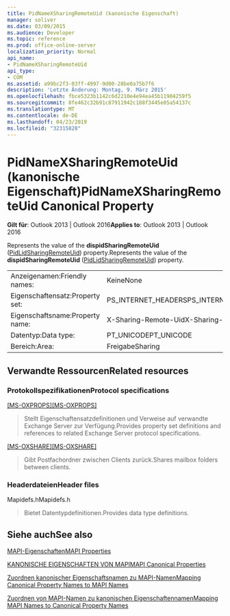 ```yaml
---
title: PidNameXSharingRemoteUid (kanonische Eigenschaft)
manager: soliver
ms.date: 03/09/2015
ms.audience: Developer
ms.topic: reference
ms.prod: office-online-server
localization_priority: Normal
api_name:
- PidNameXSharingRemoteUid
api_type:
- COM
ms.assetid: a99bc2f3-03ff-4997-9d00-28be0a75b7f6
description: 'Letzte Änderung: Montag, 9. März 2015'
ms.openlocfilehash: fbce5323b1142c6d2210e4e94ea45b11904259f5
ms.sourcegitcommit: 8fe462c32b91c87911942c188f3445e85a54137c
ms.translationtype: MT
ms.contentlocale: de-DE
ms.lasthandoff: 04/23/2019
ms.locfileid: "32315828"
---
```

# <a name="pidnamexsharingremoteuid-canonical-property"></a><span data-ttu-id="9e990-103">PidNameXSharingRemoteUid (kanonische Eigenschaft)</span><span class="sxs-lookup"><span data-stu-id="9e990-103">PidNameXSharingRemoteUid Canonical Property</span></span>

  
  
<span data-ttu-id="9e990-104">**Gilt für**: Outlook 2013 | Outlook 2016</span><span class="sxs-lookup"><span data-stu-id="9e990-104">**Applies to**: Outlook 2013 | Outlook 2016</span></span> 
  
<span data-ttu-id="9e990-105">Represents the value of the **dispidSharingRemoteUid** ([PidLidSharingRemoteUid](pidlidsharingremoteuid-canonical-property.md)) property.</span><span class="sxs-lookup"><span data-stu-id="9e990-105">Represents the value of the **dispidSharingRemoteUid** ([PidLidSharingRemoteUid](pidlidsharingremoteuid-canonical-property.md)) property.</span></span>
  
|||
|:-----|:-----|
|<span data-ttu-id="9e990-106">Anzeigenamen:</span><span class="sxs-lookup"><span data-stu-id="9e990-106">Friendly names:</span></span>  <br/> |<span data-ttu-id="9e990-107">Keine</span><span class="sxs-lookup"><span data-stu-id="9e990-107">None</span></span>  <br/> |
|<span data-ttu-id="9e990-108">Eigenschaftensatz:</span><span class="sxs-lookup"><span data-stu-id="9e990-108">Property set:</span></span>  <br/> |<span data-ttu-id="9e990-109">PS_INTERNET_HEADERS</span><span class="sxs-lookup"><span data-stu-id="9e990-109">PS_INTERNET_HEADERS</span></span>  <br/> |
|<span data-ttu-id="9e990-110">Eigenschaftsname:</span><span class="sxs-lookup"><span data-stu-id="9e990-110">Property name:</span></span>  <br/> |<span data-ttu-id="9e990-111">X-Sharing-Remote-Uid</span><span class="sxs-lookup"><span data-stu-id="9e990-111">X-Sharing-Remote-Uid</span></span>  <br/> |
|<span data-ttu-id="9e990-112">Datentyp:</span><span class="sxs-lookup"><span data-stu-id="9e990-112">Data type:</span></span>  <br/> |<span data-ttu-id="9e990-113">PT_UNICODE</span><span class="sxs-lookup"><span data-stu-id="9e990-113">PT_UNICODE</span></span>  <br/> |
|<span data-ttu-id="9e990-114">Bereich:</span><span class="sxs-lookup"><span data-stu-id="9e990-114">Area:</span></span>  <br/> |<span data-ttu-id="9e990-115">Freigabe</span><span class="sxs-lookup"><span data-stu-id="9e990-115">Sharing</span></span>  <br/> |
   
## <a name="related-resources"></a><span data-ttu-id="9e990-116">Verwandte Ressourcen</span><span class="sxs-lookup"><span data-stu-id="9e990-116">Related resources</span></span>

### <a name="protocol-specifications"></a><span data-ttu-id="9e990-117">Protokollspezifikationen</span><span class="sxs-lookup"><span data-stu-id="9e990-117">Protocol specifications</span></span>

<span data-ttu-id="9e990-118">[[MS-OXPROPS]](https://msdn.microsoft.com/library/f6ab1613-aefe-447d-a49c-18217230b148%28Office.15%29.aspx)</span><span class="sxs-lookup"><span data-stu-id="9e990-118">[[MS-OXPROPS]](https://msdn.microsoft.com/library/f6ab1613-aefe-447d-a49c-18217230b148%28Office.15%29.aspx)</span></span>
  
> <span data-ttu-id="9e990-119">Stellt Eigenschaftensatzdefinitionen und Verweise auf verwandte Exchange Server zur Verfügung.</span><span class="sxs-lookup"><span data-stu-id="9e990-119">Provides property set definitions and references to related Exchange Server protocol specifications.</span></span>
    
<span data-ttu-id="9e990-120">[[MS-OXSHARE]](https://msdn.microsoft.com/library/e4e5bd27-d5e0-43f9-a6ea-550876724f3d%28Office.15%29.aspx)</span><span class="sxs-lookup"><span data-stu-id="9e990-120">[[MS-OXSHARE]](https://msdn.microsoft.com/library/e4e5bd27-d5e0-43f9-a6ea-550876724f3d%28Office.15%29.aspx)</span></span>
  
> <span data-ttu-id="9e990-121">Gibt Postfachordner zwischen Clients zurück.</span><span class="sxs-lookup"><span data-stu-id="9e990-121">Shares mailbox folders between clients.</span></span>
    
### <a name="header-files"></a><span data-ttu-id="9e990-122">Headerdateien</span><span class="sxs-lookup"><span data-stu-id="9e990-122">Header files</span></span>

<span data-ttu-id="9e990-123">Mapidefs.h</span><span class="sxs-lookup"><span data-stu-id="9e990-123">Mapidefs.h</span></span>
  
> <span data-ttu-id="9e990-124">Bietet Datentypdefinitionen.</span><span class="sxs-lookup"><span data-stu-id="9e990-124">Provides data type definitions.</span></span>
    
## <a name="see-also"></a><span data-ttu-id="9e990-125">Siehe auch</span><span class="sxs-lookup"><span data-stu-id="9e990-125">See also</span></span>



[<span data-ttu-id="9e990-126">MAPI-Eigenschaften</span><span class="sxs-lookup"><span data-stu-id="9e990-126">MAPI Properties</span></span>](mapi-properties.md)
  
[<span data-ttu-id="9e990-127">KANONISCHE EIGENSCHAFTEN VON MAPI</span><span class="sxs-lookup"><span data-stu-id="9e990-127">MAPI Canonical Properties</span></span>](mapi-canonical-properties.md)
  
[<span data-ttu-id="9e990-128">Zuordnen kanonischer Eigenschaftsnamen zu MAPI-Namen</span><span class="sxs-lookup"><span data-stu-id="9e990-128">Mapping Canonical Property Names to MAPI Names</span></span>](mapping-canonical-property-names-to-mapi-names.md)
  
[<span data-ttu-id="9e990-129">Zuordnen von MAPI-Namen zu kanonischen Eigenschaftennamen</span><span class="sxs-lookup"><span data-stu-id="9e990-129">Mapping MAPI Names to Canonical Property Names</span></span>](mapping-mapi-names-to-canonical-property-names.md)

